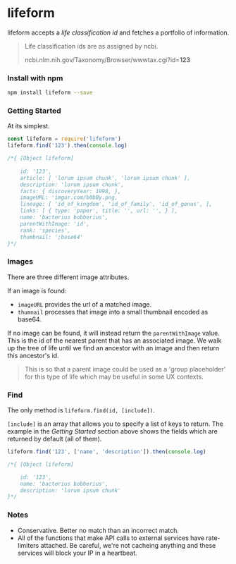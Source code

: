 # lifeform

lifeform accepts a *life classification id* and fetches a portfolio of information. 

> Life classification ids are as assigned by ncbi.
>
> ncbi.nlm.nih.gov/Taxonomy/Browser/wwwtax.cgi?id=**123**

### Install with npm

```bash
npm install lifeform --save
```

### Getting Started
At its simplest.

```js
const lifeform = require('lifeform')
lifeform.find('123').then(console.log)

/*{ [Object lifeform]
    
    id: '123',
    article: [ 'lorum ipsum chunk', 'lorum ipsum chunk' ],
    description: 'lorum ipsum chunk',
    facts: { discoveryYear: 1998, },
    imageURL: 'imgur.com/b0bBy.png,
    lineage: [ 'id_of_kingdom', 'id_of_family', 'id_of_genus', ],
    links: [ { type: 'paper', title: '', url: '', } ],
    name: 'bacterius bobberius',
    parentWithImage: 'id',
    rank: 'species',
    thumbnail: ';base64'
}*/
```

### Images

There are three different image attributes.

If an image is found:

- `imageURL` provides the url of a matched image.
- `thumnail` processes that image into a small thumbnail encoded as base64.

If no image can be found, it will instead return the `parentWithImage` value. This is the id of the nearest parent that has an associated image. We walk up the tree of life until we find an ancestor with an image and then return this ancestor's id. 

> This is so that a parent image could be used as a 'group placeholder' for this type of life which may be useful in some UX contexts.


### Find

The only method is `lifeform.find(id, [include])`.

`[include]` is an array that allows you to specify a list of keys to return. The example in the *Getting Started* section above shows the fields which are returned by default (all of them).

```js
lifeform.find('123', ['name', 'description']).then(console.log)

/*{ [Object lifeform]

    id: '123',
    name: 'bacterius bobberius',
    description: 'lorum ipsum chunk'
}*/
```

### Notes

- Conservative. Better no match than an incorrect match.
- All of the functions that make API calls to external services have rate-limiters attached. Be careful, we're not cacheing anything and these services will block your IP in a heartbeat.